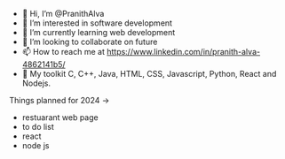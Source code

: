 - 👋 Hi, I’m @PranithAlva
- 👀 I’m interested in software development
- 🌱 I’m currently learning web development
- 💞️ I’m looking to collaborate on future
- 📫 How to reach me at <a> https://www.linkedin.com/in/pranith-alva-4862141b5/ </a>
- 💼 My toolkit C, C++, Java, HTML, CSS, Javascript, Python, React and Nodejs.

Things planned for 2024 -> 
  - restuarant web page
  - to do list
  - react
  - node js

<!---
PranithAlva/PranithAlva is a ✨ special ✨ repository because its `README.md` (this file) appears on your GitHub profile.
You can click the Preview link to take a look at your changes.
--->
